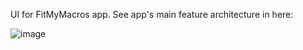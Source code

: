 UI for FitMyMacros app. See app's main feature architecture in here:

![image](https://github.com/user-attachments/assets/aa2609d1-db56-4bfa-8324-963e24e11154)
